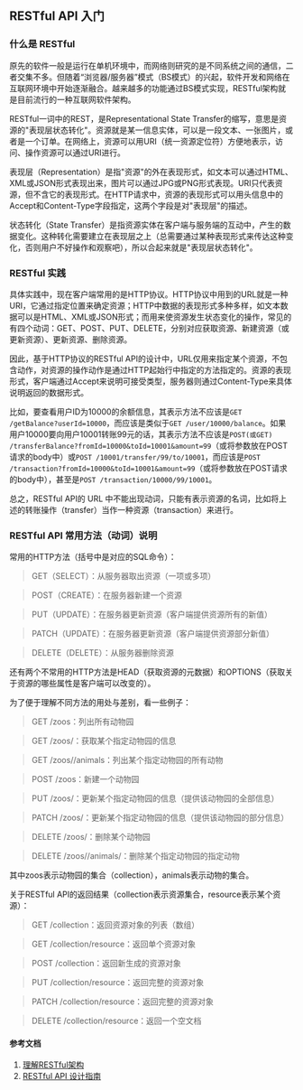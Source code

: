 ## RESTful API 入门

### 什么是 RESTful
原先的软件一般是运行在单机环境中，而网络则研究的是不同系统之间的通信，二者交集不多。但随着“浏览器/服务器”模式（BS模式）的兴起，软件开发和网络在互联网环境中开始逐渐融合。越来越多的功能通过BS模式实现，RESTful架构就是目前流行的一种互联网软件架构。

RESTful一词中的REST，是Representational State Transfer的缩写，意思是资源的"表现层状态转化"。资源就是某一信息实体，可以是一段文本、一张图片，或者是一个订单。在网络上，资源可以用URI（统一资源定位符）方便地表示，访问、操作资源可以通过URI进行。

表现层（Representation）是指"资源"的外在表现形式，如文本可以通过HTML、XML或JSON形式表现出来，图片可以通过JPG或PNG形式表现。URI只代表资源，但不含它的表现形式。在HTTP请求中，资源的表现形式可以用头信息中的Accept和Content-Type字段指定，这两个字段是对"表现层"的描述。

状态转化（State Transfer）是指资源实体在客户端与服务端的互动中，产生的数据变化。这种转化需要建立在表现层之上（总需要通过某种表现形式来传达这种变化，否则用户不好操作和观察吧），所以合起来就是"表现层状态转化"。

### RESTful 实践
具体实践中，现在客户端常用的是HTTP协议。HTTP协议中用到的URL就是一种URI，它通过指定位置来确定资源；HTTP中数据的表现形式多种多样，如文本数据可以是HTML、XML或JSON形式；而用来使资源发生状态变化的操作，常见的有四个动词：GET、POST、PUT、DELETE，分别对应获取资源、新建资源（或更新资源）、更新资源、删除资源。

因此，基于HTTP协议的RESTful API的设计中，URL仅用来指定某个资源，不包含动作，对资源的操作动作是通过HTTP起始行中指定的方法指定的。资源的表现形式，客户端通过Accept来说明可接受类型，服务器则通过Content-Type来具体说明返回的数据形式。

比如，要查看用户ID为10000的余额信息，其表示方法不应该是`GET /getBalance?userId=10000`，而应该是类似于`GET /user/10000/balance`。如果用户10000要向用户10001转账99元的话，其表示方法不应该是`POST(或GET) /transferBalance?fromId=10000&toId=10001&amount=99`（或将参数放在POST请求的body中）或`POST /10001/transfer/99/to/10001`，而应该是`POST /transaction?fromId=10000&toId=10001&amount=99`（或将参数放在POST请求的body中），甚至是`POST /transaction/10000/99/10001`。

总之，RESTful API的 URL 中不能出现动词，只能有表示资源的名词，比如将上述的转账操作（transfer）当作一种资源（transaction）来进行。

### RESTful API 常用方法（动词）说明
常用的HTTP方法（括号中是对应的SQL命令）：
> GET（SELECT）：从服务器取出资源（一项或多项）

> POST（CREATE）：在服务器新建一个资源

> PUT（UPDATE）：在服务器更新资源（客户端提供资源所有的新值）

> PATCH（UPDATE）：在服务器更新资源（客户端提供资源部分新值）

> DELETE（DELETE）：从服务器删除资源

还有两个不常用的HTTP方法是HEAD（获取资源的元数据）和OPTIONS（获取关于资源的哪些属性是客户端可以改变的）。

为了便于理解不同方法的用处与差别，看一些例子：
> GET /zoos：列出所有动物园

> GET /zoos/<id>：获取某个指定动物园的信息

> GET /zoos/<id>/animals：列出某个指定动物园的所有动物

> POST /zoos：新建一个动物园

> PUT /zoos/<id>：更新某个指定动物园的信息（提供该动物园的全部信息）

> PATCH /zoos/<id>：更新某个指定动物园的信息（提供该动物园的部分信息）

> DELETE /zoos/<id>：删除某个动物园
  
> DELETE /zoos/<zooId>/animals/<animalId>：删除某个指定动物园的指定动物

其中zoos表示动物园的集合（collection），animals表示动物的集合。

关于RESTful API的返回结果（collection表示资源集合，resource表示某个资源）：
> GET /collection：返回资源对象的列表（数组）

> GET /collection/resource：返回单个资源对象

> POST /collection：返回新生成的资源对象

> PUT /collection/resource：返回完整的资源对象

> PATCH /collection/resource：返回完整的资源对象

> DELETE /collection/resource：返回一个空文档


#### 参考文档
1. [理解RESTful架构](http://www.ruanyifeng.com/blog/2011/09/restful.html)
1. [RESTful API 设计指南](http://www.ruanyifeng.com/blog/2014/05/restful_api.html)

